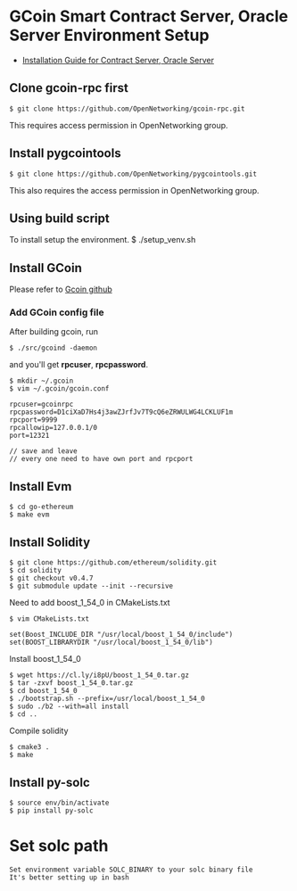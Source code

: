 # GCoin Smart Contract Server, Oracle Server Environment Setup

- [Installation Guide for Contract Server, Oracle Server](https://github.com/OpenNetworking/Smart-Contract/wiki)

## Clone gcoin-rpc first

	$ git clone https://github.com/OpenNetworking/gcoin-rpc.git

This requires access permission in OpenNetworking group.

## Install pygcointools
	$ git clone https://github.com/OpenNetworking/pygcointools.git

This also requires the access permission in OpenNetworking group.

## Using build script
To install setup the environment.
	$ ./setup_venv.sh

## Install GCoin
Please refer to [Gcoin github](https://github.com/OpenNetworking/gcoin-community)

### Add GCoin config file
After building gcoin, run

	$ ./src/gcoind -daemon

and you'll get **rpcuser**, **rpcpassword**.

	$ mkdir ~/.gcoin
	$ vim ~/.gcoin/gcoin.conf

	rpcuser=gcoinrpc
	rpcpassword=D1ciXaD7Hs4j3awZJrfJv7T9cQ6eZRWULWG4LCKLUF1m
	rpcport=9999
	rpcallowip=127.0.0.1/0
	port=12321

	// save and leave
    // every one need to have own port and rpcport
## Install Evm
    $ cd go-ethereum
    $ make evm

## Install Solidity
    $ git clone https://github.com/ethereum/solidity.git
    $ cd solidity
    $ git checkout v0.4.7
    $ git submodule update --init --recursive

Need to add boost_1_54_0 in CMakeLists.txt

    $ vim CMakeLists.txt

    set(Boost_INCLUDE_DIR "/usr/local/boost_1_54_0/include")
    set(BOOST_LIBRARYDIR "/usr/local/boost_1_54_0/lib")

Install boost_1_54_0

    $ wget https://cl.ly/i8pU/boost_1_54_0.tar.gz
    $ tar -zxvf boost_1_54_0.tar.gz
    $ cd boost_1_54_0
    $ ./bootstrap.sh --prefix=/usr/local/boost_1_54_0
    $ sudo ./b2 --with=all install
    $ cd ..

Compile solidity

    $ cmake3 .
    $ make

## Install py-solc 
    $ source env/bin/activate
    $ pip install py-solc

# Set solc path
    Set environment variable SOLC_BINARY to your solc binary file
    It's better setting up in bash
    

